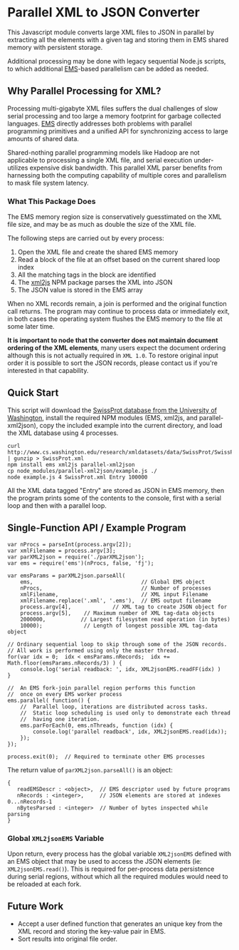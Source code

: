 # Parallel XML to JSON Converter

This Javascript module converts 
large XML files to JSON in parallel by extracting 
all the elements with a given tag
and storing them in EMS shared memory with persistent storage.

Additional processing may be done with legacy sequential Node.js scripts,
to which additional [EMS](https://github.com/SyntheticSemantics/ems)-based 
parallelism can be added as needed.


## Why Parallel Processing for XML? 
Processing multi-gigabyte XML files suffers the dual challenges
 of slow serial processing and too large a memory footprint
 for garbage collected languages.
[EMS](https://github.com/SyntheticSemantics/ems) directly addresses both problems
with parallel programming primitives and a unified API for 
synchronizing access to large amounts of shared data.

Shared-nothing parallel programming models like Hadoop are not
applicable to processing a single XML file, and serial execution
under-utilizes expensive disk bandwidth.  This parallel XML
parser benefits from harnessing both the computing capability of multiple
cores and parallelism to mask file system latency.


### What This Package Does

The EMS memory region size is conservatively guesstimated on the XML file size, 
and may be as much as double the size of the XML file.

The following steps are carried out by every process:
 
1. Open the XML file and create the shared EMS memory
1. Read a block of the file at an offset based on the current shared loop index
1. All the matching tags in the block are identified
1. The [xml2js](https://www.npmjs.org/package/xml2js) NPM package parses the XML into JSON
1. The JSON value is stored in the EMS array

When no XML records remain, a join is performed and the original
function call returns.  The program may continue to process data or
immediately exit, in both cases 
the operating system flushes the EMS memory to the file at some later time.


__It is important to node that the converter does not 
maintain document ordering of the XML elements__, 
many users expect the document ordering
although this is not actually required in `XML 1.0`.
To restore original input order it is possible to sort the 
JSON records,
please contact us if you're interested in that capability.


## Quick Start

This script will download the 
[SwissProt database from the University of Washington](http://www.cs.washington.edu/research/xmldatasets/www/repository.html#pir),
install the required NPM modules (EMS, xml2js, and parallel-xml2json),
copy the included example into the current directory,
and load the XML database using 4 processes.

```
curl http://www.cs.washington.edu/research/xmldatasets/data/SwissProt/SwissProt.xml.gz | gunzip > SwissProt.xml
npm install ems xml2js parallel-xml2json
cp node_modules/parallel-xml2json/example.js ./
node example.js 4 SwissProt.xml Entry 100000
```

All the XML data tagged "Entry" are stored as JSON in EMS memory,
then the program prints some of the contents to the console,
first with a serial loop and then with a parallel loop.


## Single-Function API / Example Program
```
var nProcs = parseInt(process.argv[2]);
var xmlFilename = process.argv[3];
var parXML2json = require('./parXML2json');
var ems = require('ems')(nProcs, false, 'fj');

var emsParams = parXML2json.parseAll(
    ems,                                  // Global EMS object
    nProcs,                               // Number of processes
    xmlFilename,                          // XML input Filename
    xmlFilename.replace('.xml', '.ems'),  // EMS output filename
    process.argv[4],             // XML tag to create JSON object for
    process.argv[5],    // Maximum number of XML tag-data objects
    2000000,           // Largest filesystem read operation (in bytes)
    10000);             // Length of longest possible XML tag-data object

// Ordinary sequential loop to skip through some of the JSON records.
// All work is performed using only the master thread.
for(var idx = 0;  idx < emsParams.nRecords;  idx += Math.floor(emsParams.nRecords/3) ) {
    console.log('serial readback: ', idx, XML2jsonEMS.readFF(idx) )
}

//  An EMS fork-join parallel region performs this function
//  once on every EMS worker process
ems.parallel( function() {
    //  Parallel loop, iterations are distributed across tasks.
    //  Static loop scheduling is used only to demonstrate each thread
    //  having one iteration.
    ems.parForEach(0, ems.nThreads, function (idx) {
        console.log('parallel readback', idx, XML2jsonEMS.read(idx));
    });
});

process.exit(0);  // Required to terminate other EMS processes
```

The return value of `parXML2json.parseAll()` is an object:
```
{ 
   readEMSDescr : <object>,  // EMS descriptor used by future programs 
   nRecords : <integer>,     // JSON elements are stored at indexes 0...nRecords-1 
   nBytesParsed : <integer>  // Number of bytes inspected while parsing
}
```

### Global `XML2jsonEMS` Variable 
Upon return, every process has the global variable `XML2jsonEMS` defined with
an EMS object that may be used to access the JSON elements 
(ie: `XML2jsonEMS.read()`).
This is required for per-process data persistence during serial regions,
without which all the required modules would need to be reloaded at each fork.


## Future Work
* Accept a user defined function that generates an unique key from the XML
  record and storing the key-value pair in EMS. 
* Sort results into original file order.

